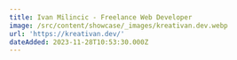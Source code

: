 ```yaml
---
title: Ivan Milincic - Freelance Web Developer
image: /src/content/showcase/_images/kreativan.dev.webp
url: 'https://kreativan.dev/'
dateAdded: 2023-11-28T10:53:30.000Z
---
```


